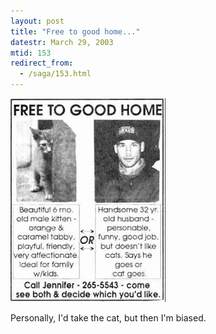 ```yaml
---
layout: post
title: "Free to good home..."
datestr: March 29, 2003
mtid: 153
redirect_from:
  - /saga/153.html
---
```


<img alt="Free to a good home..." src="/pics/free2goodhome.jpg" width="248" height="326" border="0" />

Personally, I'd take the cat, but then I'm biased.
